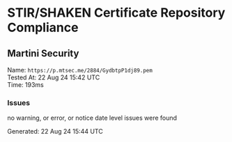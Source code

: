 # STIR/SHAKEN Certificate Repository Compliance

## Martini Security

Name: `https://p.mtsec.me/2884/GydbtpP1dj89.pem`\
Tested At: 22 Aug 24 15:42 UTC\
Time: 193ms

### Issues

no warning, or error, or notice date level issues were found

Generated: 22 Aug 24 15:44 UTC